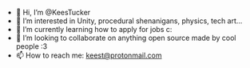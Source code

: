 - 👋 Hi, I’m @KeesTucker
- 👀 I’m interested in Unity, procedural shenanigans, physics, tech art...
- 🌱 I’m currently learning how to apply for jobs c:
- 💞️ I’m looking to collaborate on anything open source made by cool people :3
- 📫 How to reach me: keest@protonmail.com
